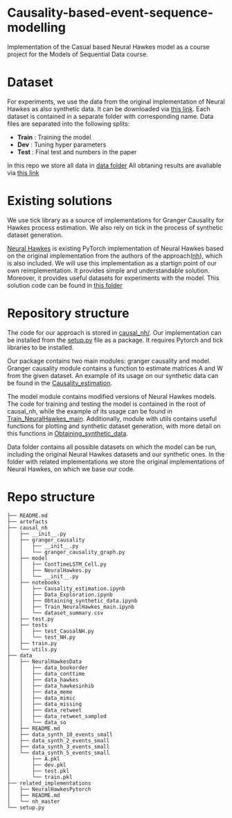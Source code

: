 # Causality-based-event-sequence-modelling
Implementation of the Casual based Neural Hawkes model as a course project for the Models of Sequential Data course.

# Dataset
For experiments, we use the data from the original implementation of Neural Hawkes as also synthetic data. 
It can be downloaded via [this link](https://www.dropbox.com/s/bu02lcs3wcmh5zk/data.zip?dl=0).
Each dataset is contained in a separate folder with corresponding name. 
Data files are separated into the following splits:
* **Train** : Training the model
* **Dev** : Tuning hyper parameters
* **Test** : Final test and numbers in the paper

In this repo we store all data in [data folder](data/)
All obtaning results are avaliable via [this link](https://www.dropbox.com/s/uyldl8lzr9djxnh/artefacts.zip?dl=0)

# Existing solutions
We use tick library as a source of implementations for Granger Causality for Hawkes process estimation.
We also rely on tick in the process of synthetic dataset generation.

[Neural Hawkes](https://github.com/Hongrui24/NeuralHawkesPytorch) is existing PyTorch implementation of Neural Hawkes based on the original implementation from the authors of the approach([nh](https://github.com/xiao03/nh)), which is also included. 
We will use this implementation as a startign point of our own reimplementation. 
It provides simple and understandable solution. 
Moreover, it provides useful datasets for experiments with the model. 
This solution code can be found in [this folder](related_implementations/)

# Repository structure
The code for our approach is stored in [causal_nh/](causal_nh/).
Our implementation can be installed from the [setup.py](setup.py) file as a package.
It requires Pytorch and tick libraries to be installed.

Our package contains two main modules: granger causality and model.
Granger causality module contains a function to estimate matrices A and W from the given dataset. 
An example of its usage on our synthetic data can be found in the [Causality_estimation](causal_nh/notebooks/Causality_estimation.ipynb). 

The model module contains modified versions of Neural Hawkes models. 
The code for training and testing the model is contained in the root of causal\_nh, while the example of its usage can be found in [Train_NeuralHawkes_main](causal_nh/notebooks/Train_NeuralHawkes_main.ipynb).
Additionally, module with utils contains useful functions for plotting and synthetic dataset generation, with more detail on this functions in [Obtaining_synthetic_data](causal_nh/notebooks/Obtaining_synthetic_data.ipynb). 

Data folder contains all possible datasets on which the model can be run, including the original Neural Hawkes datasets and our synthetic ones.
In the folder with related implementations we store the original implementations of Neural Hawkes, on which we base our code.

# Repo structure
``` 
├── README.md
├── artefacts
├── causal_nh
│   ├── __init__.py
│   ├── granger_causality
│   │   ├── __init__.py
│   │   └── granger_causality_graph.py
│   ├── model
│   │   ├── ContTimeLSTM_Cell.py
│   │   ├── NeuralHawkes.py
│   │   └── __init__.py
│   ├── notebooks
│   │   ├── Causality_estimation.ipynb
│   │   ├── Data_Exploration.ipynb
│   │   ├── Obtaining_synthetic_data.ipynb
│   │   ├── Train_NeuralHawkes_main.ipynb
│   │   └── dataset_summary.csv
│   ├── test.py
│   ├── tests
│   │   ├── test_CausalNH.py
│   │   └── test_NH.py
│   ├── train.py
│   └── utils.py
├── data
│   ├── NeuralHawkesData
│   │   ├── data_bookorder
│   │   ├── data_conttime
│   │   ├── data_hawkes
│   │   ├── data_hawkesinhib
│   │   ├── data_meme
│   │   ├── data_mimic
│   │   ├── data_missing
│   │   ├── data_retweet
│   │   ├── data_retweet_sampled
│   │   └── data_so
│   ├── README.md
│   ├── data_synth_10_events_small
│   ├── data_synth_2_events_small
│   ├── data_synth_3_events_small
│   └── data_synth_5_events_small
│       ├── A.pkl
│       ├── dev.pkl
│       ├── test.pkl
│       └── train.pkl
├── related_implementations
│   ├── NeuralHawkesPytorch
│   ├── README.md
│   └── nh_master
└── setup.py

``` 
